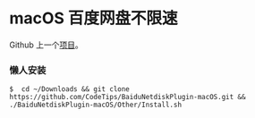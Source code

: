 # macOS 百度网盘不限速

Github 上一个[项目](https://github.com/CodeTips/BaiduNetdiskPlugin-macOS)。

### 懒人安装

    $  cd ~/Downloads && git clone https://github.com/CodeTips/BaiduNetdiskPlugin-macOS.git && ./BaiduNetdiskPlugin-macOS/Other/Install.sh
